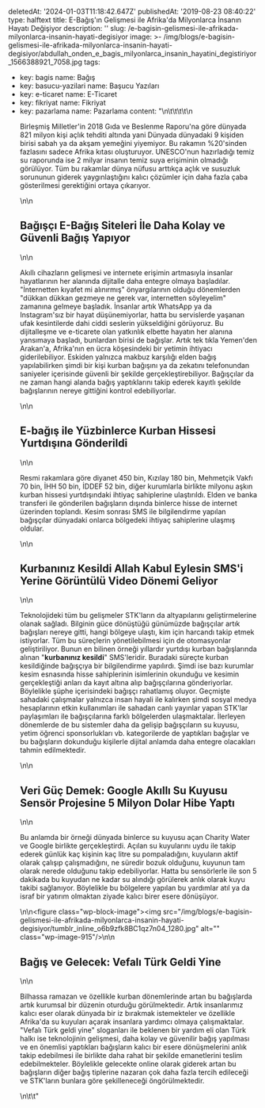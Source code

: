 deletedAt: '2024-01-03T11:18:42.647Z'
publishedAt: '2019-08-23 08:40:22'
type: halftext
title: E-Bağış'ın Gelişmesi ile Afrika'da Milyonlarca İnsanın Hayatı Değişiyor
description: ''
slug: /e-bagisin-gelismesi-ile-afrikada-milyonlarca-insanin-hayati-degisiyor
image: >-
  /img/blogs/e-bagisin-gelismesi-ile-afrikada-milyonlarca-insanin-hayati-degisiyor/abdullah_onden_e_bagis_milyonlarca_insanin_hayatini_degistiriyor_1566388921_7058.jpg
tags:
  - key: bagis
    name: Bağış
  - key: basucu-yazilari
    name: Başucu Yazıları
  - key: e-ticaret
    name: E-Ticaret
  - key: fikriyat
    name: Fikriyat
  - key: pazarlama
    name: Pazarlama
content: "\n\t\t\t\t<!-- wp:paragraph -->\n<p>Birleşmiş Milletler'in 2018 Gıda ve Beslenme Raporu'na göre dünyada 821 milyon kişi açlık tehditi altında yani Dünyada dünyadaki 9 kişiden birisi sabah ya da akşam yemeğini yiyemiyor. Bu rakamın %20'sinden fazlasını sadece Afrika kıtası oluşturuyor. UNESCO'nun hazırladığı temiz su raporunda ise 2 milyar insanın temiz suya erişiminin olmadığı görülüyor. Tüm bu rakamlar dünya nüfusu arttıkça açlık ve susuzluk sorununun giderek yaygınlaştığını kalıcı çözümler için daha fazla çaba gösterilmesi gerektiğini ortaya çıkarıyor.</p>\n<!-- /wp:paragraph --><!-- wp:html -->\n<h2><strong>Bağışçı E-Bağış Siteleri İle Daha Kolay ve Güvenli Bağış Yapıyor</strong></h2>\n<!-- /wp:html --><!-- wp:paragraph -->\n<p>Akıllı cihazların gelişmesi ve internete erişimin artmasıyla insanlar hayatlarının her alanında dijitalle daha entegre olmaya başladılar. \"İnternetten kıyafet mi alınırmış\" önyargılarının olduğu dönemlerden \"dükkan dükkan gezmeye ne gerek var, internetten söyleyelim\" zamanına gelmeye başladık. İnsanlar artık WhatsApp ya da Instagram'sız bir hayat düşünemiyorlar, hatta bu servislerde yaşanan ufak kesintilerde dahi ciddi seslerin yükseldiğini görüyoruz. Bu dijitalleşme  ve e-ticarete olan yatkınlık elbette hayatın her alanına yansımaya başladı, bunlardan birisi de bağışlar. Artık tek tıkla Yemen'den Arakan'a, Afrika'nın en ücra köşesindeki bir yetimin ihtiyacı giderilebiliyor. Eskiden yalnızca makbuz karşılığı elden bağış yapılabilirken şimdi bir kişi kurban bağışını ya da zekatını telefonundan saniyeler içerisinde güvenli bir şekilde gerçekleştirebiliyor. Bağışçılar da ne zaman hangi alanda bağış yaptıklarını takip ederek kayıtlı şekilde bağışlarının nereye gittiğini kontrol edebiliyorlar.</p>\n<!-- /wp:paragraph --><!-- wp:heading -->\n<h2>E-bağış ile Yüzbinlerce Kurban Hissesi Yurtdışına Gönderildi</h2>\n<!-- /wp:heading --><!-- wp:paragraph -->\n<p>Resmi rakamlara göre diyanet 450 bin, Kızılay 180 bin, Mehmetçik Vakfı 70 bin, İHH 50 bin, İDDEF 52 bin, diğer kurumlarla birlikte milyonu aşkın kurban hissesi yurtdışındaki ihtiyaç sahiplerine ulaştırıldı. Elden ve banka transferi ile gönderilen bağışların dışında binlerce hisse de internet üzerinden toplandı. Kesim sonrası SMS ile bilgilendirme yapılan bağışçılar dünyadaki onlarca bölgedeki ihtiyaç sahiplerine ulaşmış oldular. </p>\n<!-- /wp:paragraph --><!-- wp:heading -->\n<h2>Kurbanınız Kesildi Allah Kabul Eylesin SMS'i Yerine Görüntülü Video Dönemi Geliyor</h2>\n<!-- /wp:heading --><!-- wp:paragraph -->\n<p>Teknolojideki tüm bu gelişmeler STK'ların da altyapılarını geliştirmelerine olanak sağladı. Bilginin güce dönüştüğü günümüzde bağışçılar artık bağışları nereye gitti, hangi bölgeye ulaştı, kim için harcandı takip etmek istiyorlar. Tüm bu süreçlerin yönetilebilmesi için de otomasyonlar geliştiriliyor. Bunun en bilinen örneği yıllardır yurtdışı kurban bağışlarında alınan \"<strong>kurbanınız kesildi</strong>\" SMS'leridir. Buradaki süreçte kurban kesildiğinde bağışçıya bir bilgilendirme yapılırdı. Şimdi ise bazı kurumlar kesim esnasında hisse sahiplerinin isimlerinin okunduğu ve kesimin gerçekleştiği anları da kayıt altına alıp bağışçılarına gönderiyorlar. Böylelikle şüphe içerisindeki bağışçı rahatlamış oluyor. Geçmişte sahadaki çalışmalar yalnızca insan hayali ile kalırken şimdi sosyal medya hesaplarının etkin kullanımları ile sahadan canlı yayınlar yapan STK'lar paylaşımları ile bağışçılarına farklı bölgelerden ulaşmaktalar. İlerleyen dönemlerde de bu sistemler daha da gelişip bağışçıların su kuyusu, yetim öğrenci sponsorlukları vb. kategorilerde de yaptıkları bağışlar ve bu bağışların dokunduğu kişilerle dijital anlamda daha entegre olacakları tahmin edilmektedir.</p>\n<!-- /wp:paragraph --><!-- wp:heading -->\n<h2>Veri Güç Demek: Google Akıllı Su Kuyusu Sensör Projesine 5 Milyon Dolar Hibe Yaptı</h2>\n<!-- /wp:heading --><!-- wp:paragraph -->\n<p>Bu anlamda bir örneği dünyada binlerce su kuyusu açan Charity Water ve Google birlikte gerçekleştirdi. Açılan su kuyularını uydu ile takip ederek günlük kaç kişinin kaç litre su pompaladığını, kuyuların aktif olarak çalışıp çalışmadığını, ne süredir bozuk olduğunu, kuyunun tam olarak nerede olduğunu takip edebiliyorlar. Hatta bu sensörlerle ile son 5 dakikada bu kuyudan ne kadar su alındığı görülerek anlık olarak kuyu takibi sağlanıyor. Böylelikle bu bölgelere yapılan bu yardımlar atıl ya da israf bir yatırım olmaktan ziyade kalıcı birer esere dönüşüyor. </p>\n<!-- /wp:paragraph --><!-- wp:image {\"id\":915} -->\n<figure class=\"wp-block-image\"><img src=\"/img/blogs/e-bagisin-gelismesi-ile-afrikada-milyonlarca-insanin-hayati-degisiyor/tumblr_inline_o6b9zfk8BC1qz7n04_1280.jpg\" alt=\"\" class=\"wp-image-915\"/></figure>\n<!-- /wp:image --><!-- wp:heading -->\n<h2>Bağış ve Gelecek: Vefalı Türk Geldi Yine</h2>\n<!-- /wp:heading --><!-- wp:paragraph -->\n<p>Bilhassa ramazan ve özellikle kurban dönemlerinde artan bu bağışlarda artık kurumsal bir düzenin oturduğu görülmektedir. Artık insanlarımız kalıcı eser olarak dünyada bir iz bırakmak istemekteler ve özellikle Afrika'da su kuyuları açarak insanlara yardımcı olmaya çalışmaktalar. \"Vefalı Türk geldi yine\" sloganları ile beklenen bir yardım eli olan Türk halkı ise teknolojinin gelişmesi, daha kolay ve güvenilir bağış yapılması ve en önemlisi yaptıkları bağışların kalıcı bir esere dönüşmelerini anlık takip edebilmesi ile birlikte daha rahat bir şekilde emanetlerini teslim edebilmekteler. Böylelikle gelecekte online olarak giderek artan bu bağışların diğer bağış tiplerine nazaran çok daha fazla tercih edileceği ve STK'ların bunlara göre şekilleneceği öngörülmektedir.</p>\n<!-- /wp:paragraph -->\t\t"
